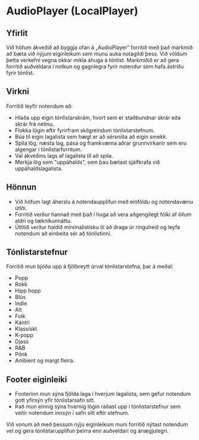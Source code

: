 # AudioPlayer (LocalPlayer)

## Yfirlit

Við höfum ákveðið að byggja ofan á „AudioPlayer“ forritið með það markmið að bæta við nýjum eiginleikum sem munu auka notagildi þess. Við völdum þetta verkefni vegna okkar mikla áhuga á tónlist. Markmiðið er að gera forritið auðveldara í notkun og gagnlegra fyrir notendur sem hafa ástríðu fyrir tónlist.

## Virkni

Forritið leyfir notendum að:

- Hlaða upp eigin tónlistarskrám, hvort sem er staðbundnar skrár eða skrár frá netinu.
- Flokka lögin eftir fyrirfram skilgreindum tónlistarstefnum.
- Búa til eigin lagalista sem hægt er að sérsníða að eigin smekk.
- Spila lög, næsta lag, pása og framkvæma aðrar grunnvirkanir sem eru algengar í tónlistarforritum.
- Val ákveðins lags af lagalista til að spila.
- Merkja lög sem "uppáhalds", sem þau bætast sjálfkrafa við uppáhaldslagalista.

## Hönnun

- Við höfum lagt áherslu á notendaupplifun með einföldu og notendavænu útliti.
- Forritið verður hannað með það í huga að vera aðgengilegt fólki af öllum aldri og tæknikunnáttu.
- Útlitið verður haldið minimalistísku til að draga úr ringulreið og leyfa notendum að einbeita sér að tónlistinni.

## Tónlistarstefnur

Forritið mun bjóða upp á fjölbreytt úrval tónlistarstefna, þar á meðal:

- Popp
- Rokk
- Hipp hopp
- Blús
- Indie
- Alt
- Folk
- Kántrí
- Klassískt
- K-popp
- Djass
- R&B
- Pönk
- Ambient
  og margt fleira.

## Footer eiginleiki

- Footerinn mun sýna fjölda laga í hverjum lagalista, sem gefur notendum gott yfirsýn yfir tónlistarsafn sitt.
- Það mun einnig sýna hvernig lögin raðast upp í tónlistarstefnur sem veitir notendum innsýn í safn sitt eftir stefnum.

Við vonum að með þessum nýju eiginleikum muni forritið nýtast notendum vel og gera tónlistarupplifun þeirra enn auðveldari og ánægjulegri.
